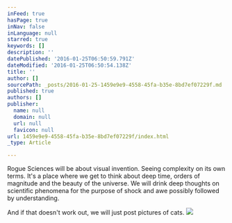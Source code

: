 ```yaml
---
inFeed: true
hasPage: true
inNav: false
inLanguage: null
starred: true
keywords: []
description: ''
datePublished: '2016-01-25T06:50:59.791Z'
dateModified: '2016-01-25T06:50:54.138Z'
title: ''
author: []
sourcePath: _posts/2016-01-25-1459e9e9-4558-45fa-b35e-8bd7ef07229f.md
published: true
authors: []
publisher:
  name: null
  domain: null
  url: null
  favicon: null
url: 1459e9e9-4558-45fa-b35e-8bd7ef07229f/index.html
_type: Article

---
```

Rogue Sciences will be about visual invention. Seeing complexity on its own terms. It's a place where we get to think about deep time, orders of magnitude and the beauty of the universe. We will drink deep thoughts on scientific phenomena for the purpose of shock and awe possibly followed by understanding. 

And if that doesn't work out, we will just post pictures of cats. ![](https://the-grid-user-content.s3-us-west-2.amazonaws.com/e39f83ee-84b9-40e0-a08e-83d88d4653b5.png)